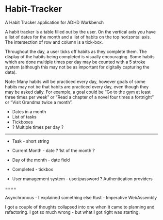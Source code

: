 # Habit-Tracker
A Habit Tracker application for ADHD Workbench

A habit tracker is a table filled out by the user. On the vertical axis you have a list of dates for the month and a list of habits on the top horizontal axis. The intersection of row and column is a tick-box.

Throughout the day, a user ticks off habits as they complete them. The display of the habits being completed is visually encouraging. Some habits which are done multiple times per day may be counted with a  5 stroke system (although this may not be as important for digitally capturing the data).

Note: Many habits will be practiced every day, however goals of some habits may not be that habits are practiced every day, even though they may be asked daily. For example, a goal could be “Go to the gym at least three times per week” or “Read a chapter of a novel four times a fortnight” or “Visit Grandma twice a month”.


* Dates in a month
* List of tasks
* Tickboxes
* ? Multiple times per day ?

-------------

* Task - short string
* Current Month - date ? 1st of the month ?
* Day of the month - date field
* Completed - tickbox

* User management system - user/password ?  Authentication providers


====

Asynchronous - I explained something else
Rust - Imperative
WebAssembly

I got a couple of thoughts collapsed into one when it came to planning and refactoring.
I got so much wrong - but what I got right was starting.
